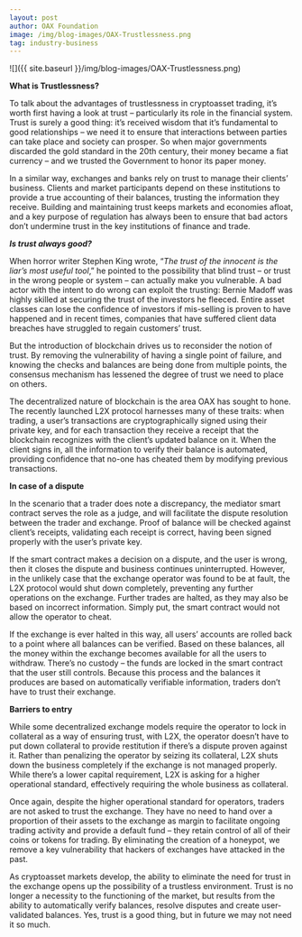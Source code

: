 ```yaml
---
layout: post
author: OAX Foundation
image: /img/blog-images/OAX-Trustlessness.png
tag: industry-business
---
```


![]({{ site.baseurl }}/img/blog-images/OAX-Trustlessness.png)

<b>What is Trustlessness?</b>

To talk about the advantages of trustlessness in cryptoasset trading, it’s worth first having a look at trust – particularly its role in the financial system.  Trust is surely a good thing: it’s received wisdom that it’s fundamental to good relationships – we need it to ensure that interactions between parties can take place and society can prosper.  So when major governments discarded the gold standard in the 20th century, their money became a fiat currency – and we trusted the Government to honor its paper money.  

In a similar way, exchanges and banks rely on trust to manage their clients’ business. Clients and market participants depend on these institutions to provide a true accounting of their balances, trusting the information they receive.  Building and maintaining trust keeps markets and economies afloat, and a key purpose of regulation has always been to ensure that bad actors don’t undermine trust in the key institutions of finance and trade. 

<b><i>Is trust always good?</i></b>

When horror writer Stephen King wrote, “<i>The trust of the innocent is the liar’s most useful tool</i>,” he pointed to the possibility that blind trust – or trust in the wrong people or system – can actually make you vulnerable.  A bad actor with the intent to do wrong can exploit the trusting: Bernie Madoff was highly skilled at securing the trust of the investors he fleeced. Entire asset classes can lose the confidence of investors if mis-selling is proven to have happened and in recent times, companies that have suffered client data breaches have struggled to regain customers’ trust.  

But the introduction of blockchain drives us to reconsider the notion of trust. By removing the vulnerability of having a single point of failure, and knowing the checks and balances are being done from multiple points, the consensus mechanism has lessened the degree of trust we need to place on others.   

The decentralized nature of blockchain is the area OAX has sought to hone. The recently launched L2X protocol harnesses many of these traits: when trading, a user’s transactions are cryptographically signed using their private key, and for each transaction they receive a receipt that the blockchain recognizes with the client’s updated balance on it. When the client signs in, all the information to verify their balance is automated, providing confidence that no-one has cheated them by modifying previous transactions. 

<b>In case of a dispute</b>

In the scenario that a trader does note a discrepancy, the mediator smart contract serves the role as a judge, and will facilitate the dispute resolution between the trader and exchange. Proof of balance will be checked against client’s receipts, validating each receipt is correct, having been signed properly with the user’s private key.  

If the smart contract makes a decision on a dispute, and the user is wrong, then it closes the dispute and business continues uninterrupted. However, in the unlikely case that the exchange operator was found to be at fault, the L2X protocol would shut down completely, preventing any further operations on the exchange. Further trades are halted, as they may also be based on incorrect information.  Simply put, the smart contract would not allow the operator to cheat.  

If the exchange is ever halted in this way, all users’ accounts are rolled back to a point where  all balances can be verified.  Based on these balances, all the money within the exchange becomes available for all the users to withdraw. There’s no custody – the funds are locked in the smart contract that the user still controls. Because this process and the balances it produces are based on automatically verifiable information, traders don’t have to trust their exchange.

<b>Barriers to entry</b>

While some decentralized exchange models require the operator to lock in collateral as a way of ensuring trust, with L2X, the operator doesn’t have to put down collateral to provide restitution if there’s a dispute proven against it. Rather than penalizing the operator by seizing its collateral, L2X shuts down the business completely if the exchange is not managed properly. While there’s a lower capital requirement, L2X is asking for a higher operational standard, effectively requiring the whole business as collateral.

Once again, despite the higher operational standard for operators, traders are not asked to trust the exchange. They have no need to hand over a proportion of their assets to the exchange as margin to facilitate ongoing trading activity and provide a default fund – they retain control of all of their coins or tokens for trading.  By eliminating the creation of a honeypot, we remove a key vulnerability that hackers of exchanges have attacked in the past.  

As cryptoasset markets develop, the ability to eliminate the need for trust in the exchange opens up the possibility of a trustless environment. Trust is no longer a necessity to the functioning of the market, but results from the ability to automatically verify balances, resolve disputes and create user-validated balances. Yes, trust is a good thing, but in future we may not need it so much.  




